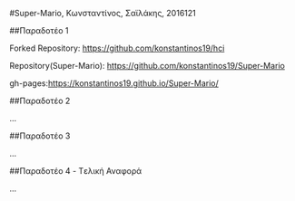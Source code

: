 #Super-Mario, Κωνσταντίνος, Σαϊλάκης, 2016121

##Παραδοτέο 1

Forked Repository: https://github.com/konstantinos19/hci

Repository(Super-Mario): https://github.com/konstantinos19/Super-Mario

gh-pages:https://konstantinos19.github.io/Super-Mario/

##Παραδοτέο 2

...

##Παραδοτέο 3

...

##Παραδοτέο 4 - Tελική Αναφορά

...
